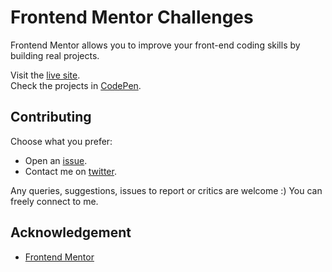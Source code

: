 # Frontend Mentor Challenges

Frontend Mentor allows you to improve your front-end coding skills by building real projects.


<!-- [![Frontend Mentor Challenges Preview](img/preview.png "Frontend Mentor Challenges Preview")]() -->

Visit the [live site](https://genesisgabiola.github.io/frontend-mentor-challenges).  
Check the projects in [CodePen](https://codepen.io/collection/APOLkK).


## Contributing

Choose what you prefer:

- Open an [issue](https://github.com/genesisgabiola/frontend-mentor-challenges/issues).
- Contact me on [twitter](http://twitter.com/genesisgabiola).

Any queries, suggestions, issues to report or critics are welcome :) You can freely connect to me.


## Acknowledgement

- [Frontend Mentor](https://www.frontendmentor.io/)

